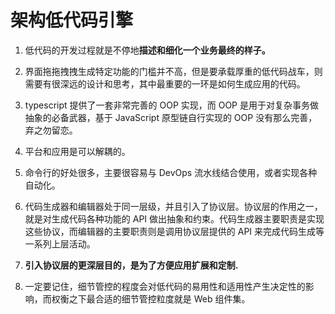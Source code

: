 # 架构低代码引擎

1. 低代码的开发过程就是不停地**描述和细化一个业务最终的样子。**

2. 界面拖拖拽拽生成特定功能的门槛并不高，但是要承载厚重的低代码战车，则需要有很深远的设计和思考，其中最重要的一环是如何生成应用的代码。

3. typescript 提供了一套非常完善的 OOP 实现，而 OOP 是用于对复杂事务做抽象的必备武器，基于 JavaScript 原型链自行实现的 OOP 没有那么完善，弃之勿留恋。

4. 平台和应用是可以解耦的。

5. 命令行的好处很多，主要很容易与 DevOps 流水线结合使用，或者实现各种自动化。

6. 代码生成器和编辑器处于同一层级，并且引入了协议层。协议层的作用之一，就是对生成代码各种功能的 API 做出抽象和约束。代码生成器主要职责是实现这些协议，而编辑器的主要职责则是调用协议层提供的 API 来完成代码生成等一系列上层活动。

7. **引入协议层的更深层目的，是为了方便应用扩展和定制.**

8. 一定要记住，细节管控的程度会对低代码的易用性和适用性产生决定性的影响，而权衡之下最合适的细节管控粒度就是 Web 组件集。
